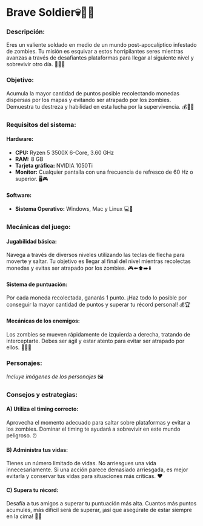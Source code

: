 # Brave Soldier💀🧟‍♂️

### Descripción:
Eres un valiente soldado en medio de un mundo post-apocalíptico infestado de zombies. Tu misión es esquivar a estos horripilantes seres mientras avanzas a través de desafiantes plataformas para llegar al siguiente nivel y sobrevivir otro día. 🏃‍♂️💥

### Objetivo:
Acumula la mayor cantidad de puntos posible recolectando monedas dispersas por los mapas y evitando ser atrapado por los zombies. Demuestra tu destreza y habilidad en esta lucha por la supervivencia. 💰🧟‍♂️

### Requisitos del sistema:

#### Hardware:
- **CPU:** Ryzen 5 3500X 6-Core, 3.60 GHz
- **RAM:** 8 GB
- **Tarjeta gráfica:** NVIDIA 1050Ti
- **Monitor:** Cualquier pantalla con una frecuencia de refresco de 60 Hz o superior. 🖥️🎮

#### Software:
- **Sistema Operativo:** Windows, Mac y Linux 💻🐧

### Mecánicas del juego:

#### Jugabilidad básica:
Navega a través de diversos niveles utilizando las teclas de flecha para moverte y saltar. Tu objetivo es llegar al final del nivel mientras recolectas monedas y evitas ser atrapado por los zombies. 🎮⬅️⬆️➡️⬇️

#### Sistema de puntuación:
Por cada moneda recolectada, ganarás 1 punto. ¡Haz todo lo posible por conseguir la mayor cantidad de puntos y superar tu récord personal! 💰🏆

#### Mecánicas de los enemigos:
Los zombies se mueven rápidamente de izquierda a derecha, tratando de interceptarte. Debes ser ágil y estar atento para evitar ser atrapado por ellos. 🧟‍♂️💨

### Personajes:

*Incluye imágenes de los personajes* 🖼️

### Consejos y estrategias:

#### A) Utiliza el timing correcto:
Aprovecha el momento adecuado para saltar sobre plataformas y evitar a los zombies. Dominar el timing te ayudará a sobrevivir en este mundo peligroso. ⏰

#### B) Administra tus vidas:
Tienes un número limitado de vidas. No arriesgues una vida innecesariamente. Si una acción parece demasiado arriesgada, es mejor evitarla y conservar tus vidas para situaciones más críticas. ❤️

#### C) Supera tu récord:
Desafía a tus amigos a superar tu puntuación más alta. Cuantos más puntos acumules, más difícil será de superar, ¡así que asegúrate de estar siempre en la cima! 🚀🥇
